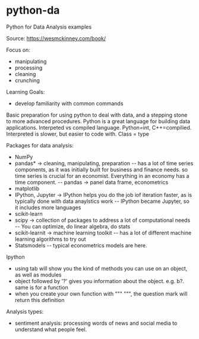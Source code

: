 # python-da
Python for Data Analysis examples

Source: https://wesmckinney.com/book/

Focus on:
- manipulating
- processing
- cleaning
- crunching

Learning Goals:
- develop familiarity with common commands

Basic preparation for using python to deal with data, and a stepping stone to more advanced procedures. 
Python is a great language for building data applications. 
Interpeted vs compiled language. Python=int, C++=compilied. Interpreted is slower, but easier to code with.
Class = type



Packages for data analysis:
- NumPy
- pandas* -> cleaning, manipulating, preparation
-- has a lot of time series components, as it was initially built for business and finance needs. so time series is crucial for an economist. Everything in an economy has a time component.
-- pandas -> panel data frame, econometrics
- matplotlib
- IPython, Jupyter -> IPython helps you do the job iof iteration faster, as is typically done with data anaylstics work
-- IPython became Jupyter, so it includes more languages
- scikit-learn
- scipy -> collection of packages to address a lot of computational needs
-- You can optimize, do linear algebra, do stats 
- scikit-learnit -> machine learning toolkit
-- has a lot of different machine learning algorithms to try out
- Statsmodels
-- typical econometrics models are here.

Ipython
- using tab will show you the kind of methods you can use on an object, as well as modules
- object followed by '?' gives you information about the object. e.g. b?. same is for a function
- when you create your own function with """ """, the question mark will return this definition




Analysis types:
- sentiment analysis: processing words of news and social media to understand what people feel.